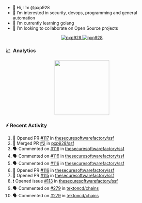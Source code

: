 - 👋  Hi, I’m @pxp928
- 👀  I’m interested in security, devops, programming and general automation
- 🌱  I’m currently learning golang
- 💞️  I’m looking to collaborate on Open Source projects

<p align="center">
  <a href="https://linkedin.com/in/pxp928" target="blank">
    <img src="https://img.shields.io/badge/linkedin-%230077B5.svg?&style=for-the-badge&logo=linkedin&logoColor=white" alt="pxp928" />
  </a>
  <a href="https://twitter.com/pxp928" target="blank">
    <img src="https://img.shields.io/badge/Twitter-1DA1F2?style=for-the-badge&logo=twitter&logoColor=white" alt="pxp928" />
  </a>
</p>

### 📈 &nbsp;Analytics

<p align="center">
  <a href="https://github.com/pxp928">
    <img height="180em" src="https://github-readme-stats-eight-theta.vercel.app/api?username=pxp928&show_icons=true&theme=radical&include_all_commits=true&count_private=true&line_height=26"/>
    <!---
    <img height="180em" src="https://github-readme-stats-eight-theta.vercel.app/api/top-langs/?username=pxp928&layout=compact&theme=radical&line_height=26"/>
    --->
  </a>
</p>

### :zap: Recent Activity

<!--START_SECTION:activity-->
1. 💪 Opened PR [#117](https://github.com/thesecuresoftwarefactory/ssf/pull/117) in [thesecuresoftwarefactory/ssf](https://github.com/thesecuresoftwarefactory/ssf)
2. 🎉 Merged PR [#2](https://github.com/pxp928/ssf/pull/2) in [pxp928/ssf](https://github.com/pxp928/ssf)
3. 🗣 Commented on [#116](https://github.com/thesecuresoftwarefactory/ssf/issues/116) in [thesecuresoftwarefactory/ssf](https://github.com/thesecuresoftwarefactory/ssf)
4. 🗣 Commented on [#116](https://github.com/thesecuresoftwarefactory/ssf/issues/116) in [thesecuresoftwarefactory/ssf](https://github.com/thesecuresoftwarefactory/ssf)
5. 🗣 Commented on [#116](https://github.com/thesecuresoftwarefactory/ssf/issues/116) in [thesecuresoftwarefactory/ssf](https://github.com/thesecuresoftwarefactory/ssf)
6. 💪 Opened PR [#116](https://github.com/thesecuresoftwarefactory/ssf/pull/116) in [thesecuresoftwarefactory/ssf](https://github.com/thesecuresoftwarefactory/ssf)
7. 💪 Opened PR [#115](https://github.com/thesecuresoftwarefactory/ssf/pull/115) in [thesecuresoftwarefactory/ssf](https://github.com/thesecuresoftwarefactory/ssf)
8. ❗️ Opened issue [#113](https://github.com/thesecuresoftwarefactory/ssf/issues/113) in [thesecuresoftwarefactory/ssf](https://github.com/thesecuresoftwarefactory/ssf)
9. 🗣 Commented on [#279](https://github.com/tektoncd/chains/issues/279) in [tektoncd/chains](https://github.com/tektoncd/chains)
10. 🗣 Commented on [#279](https://github.com/tektoncd/chains/issues/279) in [tektoncd/chains](https://github.com/tektoncd/chains)
<!--END_SECTION:activity-->

<!---
pxp928/pxp928 is a ✨ special ✨ repository because its `README.md` (this file) appears on your GitHub profile.
You can click the Preview link to take a look at your changes.
--->
